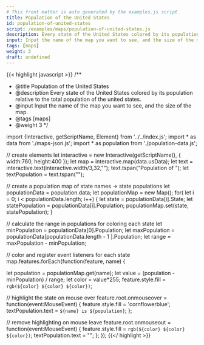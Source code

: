 ```yaml
---
# This front matter is auto generated by the examples.js script
title: Population of the United States
id: population-of-united-states
script: /examples/maps/population-of-united-states.js
description: Every state of the United States colored by its population relative to the total population of the united states.
input: Input the name of the map you want to see, and the size of the map.
tags: [maps]
weight: 3
draft: undefined
---
```


{{< highlight javascript >}}
/**
* @title Population of the United States
* @description Every state of the United States colored by its population relative to the total population of the united states.
* @input Input the name of the map you want to see, and the size of the map.
* @tags [maps]
* @weight 3
*/

import {Interactive, getScriptName, Element} from '../../index.js';
import * as data from './maps-json.js';
import * as population from './population-data.js';

// create elements
let interactive = new Interactive(getScriptName(), {
  width:760,
  height:400
});
let map = interactive.map(data.usData);
let text = interactive.text(interactive.width/3,32,"");
text.tspan("Population of ");
let textPopulation = text.tspan("");

// create a population map of state names -> state populations
let populationData = population.data;
let populationMap = new Map();
for( let i = 0; i < populationData.length; i++) {
  let state = populationData[i].State;
  let statePopulation = populationData[i].Population;
  populationMap.set(state, statePopulation);
}

// calculate the range in populations for coloring each state
let minPopulation = populationData[0].Population;
let maxPopulation = populationData[populationData.length - 1 ].Population;
let range = maxPopulation - minPopulation;

// color and register event listeners for each state
map.features.forEach(function(feature, name) {

  let population = populationMap.get(name);
  let value = (population - minPopulation) / range;
  let color = value*255;
  feature.style.fill = `rgb(${color} ${color} ${color})`;

  // highlight the state on mouse over
  feature.root.onmouseover = function(event:MouseEvent) {
    feature.style.fill = 'cornflowerblue';
    textPopulation.text = `${name} is ${population}`;
  };

  // remove highlighting on mouse leave
  feature.root.onmouseout = function(event:MouseEvent) {
    feature.style.fill = `rgb(${color} ${color} ${color})`;
    textPopulation.text = "";
  };
});
{{</ highlight >}}
